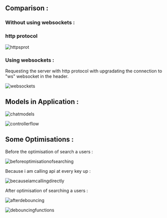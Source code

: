 ## Comparison : 
### Without using websockets : 
### http protocol 
![httpsprot](https://github.com/user-attachments/assets/8b56f7ac-63b1-4a8a-a47b-0198b36f6657)
### Using websockets :
Requesting the server with http protocol with upgradating the connection to "ws" websocket in the header.

![websockets](https://github.com/user-attachments/assets/3a5125b0-e0fb-41cf-b281-8645a5ac21d2)


## Models in Application : 

![chatmodels](https://github.com/user-attachments/assets/1b69877a-21c6-4ed4-9a34-d9c65357f9cd)


![controllerflow](https://github.com/user-attachments/assets/3e12dfbb-cd10-45c1-9374-62eedda5dc0f)

## Some Optimisations : 
Before the optimisation of search a users : 


![beforeoptimisationofsearching](https://github.com/user-attachments/assets/b926e199-e369-4756-8e87-3ed7b73a8e52)

Because i am calling api at every key up :

![becauseiamcallingdirectly](https://github.com/user-attachments/assets/46d8b78f-4464-497d-acd9-539828e6c9d7)

After optimisation of searching a users : 

![afterdebouncing](https://github.com/user-attachments/assets/dd058efa-ea78-46a2-9579-ec0ea3f4b625)

![debouncingfunctions](https://github.com/user-attachments/assets/74e5d79d-79d8-4e17-b576-874910778b5d)


